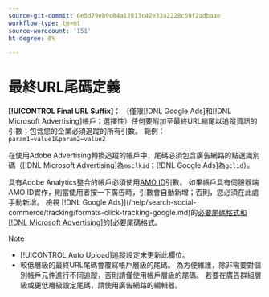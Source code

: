 ```yaml
---
source-git-commit: 6e5d79eb9c04a12813c42e33a2228c69f2adbaae
workflow-type: tm+mt
source-wordcount: '151'
ht-degree: 0%

---
```

# 最終URL尾碼定義

<!-- Used in many places; in inventory feed templates, it's actually called "Campaign Final URL Suffix," but leaving this generic anyway since it's a paragraph-level include file -->

**[!UICONTROL Final URL Suffix]：** （僅限[!DNL Google Ads]和[!DNL Microsoft Advertising]帳戶；選擇性）任何要附加至最終URL結尾以追蹤資訊的引數；包含您的企業必須追蹤的所有引數。 範例： `param1=value1&param2=value2`

在使用Adobe Advertising轉換追蹤的帳戶中，尾碼必須包含廣告網路的點選識別碼（[!DNL Microsoft Advertising]為`msclkid`；[!DNL Google Ads]為`gclid`）。

具有Adobe Analytics整合的帳戶必須使用[AMO ID](/help/integrations/analytics/ids.md)引數。 如果帳戶具有伺服器端AMO ID實作，則當使用者按一下廣告時，引數會自動新增；否則，您必須在此處手動新增。 檢視 [!DNL Google Ads]](/help/search-social-commerce/tracking/formats-click-tracking-google.md)的[必要尾碼格式和 [!DNL Microsoft Advertising]](/help/search-social-commerce/tracking/formats-click-tracking-microsoft.md)的[必要尾碼格式。

>[!NOTE]
>
>* [!UICONTROL Auto Upload]追蹤設定未更新此欄位。
>* 較低層級的最終URL尾碼會覆寫帳戶層級的尾碼。 為方便維護，除非需要對個別帳戶元件進行不同追蹤，否則請僅使用帳戶層級的尾碼。 若要在廣告群組層級或更低層級設定尾碼，請使用廣告網路的編輯器。
